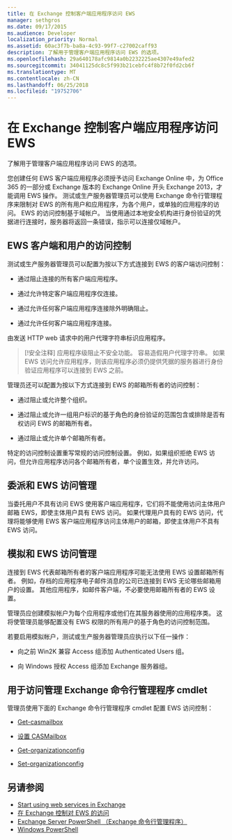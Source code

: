 ```yaml
---
title: 在 Exchange 控制客户端应用程序访问 EWS
manager: sethgros
ms.date: 09/17/2015
ms.audience: Developer
localization_priority: Normal
ms.assetid: 60ac3f7b-ba8a-4c93-99f7-c27002caff93
description: 了解用于管理客户端应用程序访问 EWS 的选项。
ms.openlocfilehash: 29a640178afc9814a0b2232225ae4307e49afed2
ms.sourcegitcommit: 34041125dc8c5f993b21cebfc4f8b72f0fd2cb6f
ms.translationtype: MT
ms.contentlocale: zh-CN
ms.lasthandoff: 06/25/2018
ms.locfileid: "19752706"
---
```

# <a name="controlling-client-application-access-to-ews-in-exchange"></a>在 Exchange 控制客户端应用程序访问 EWS

了解用于管理客户端应用程序访问 EWS 的选项。
  
您创建任何 EWS 客户端应用程序必须授予访问 Exchange Online 中，为 Office 365 的一部分或 Exchange 版本的 Exchange Online 开头 Exchange 2013，才能调用 EWS 操作。 测试或生产服务器管理员可以使用 Exchange 命令行管理程序来限制对 EWS 的所有用户和应用程序，为各个用户，或单独的应用程序的访问。 EWS 的访问控制基于域帐户。 当使用通过本地安全机构进行身份验证的凭据进行连接时，服务器将返回一条错误，指示可以连接仅域帐户。 
  
## <a name="access-control-for-ews-clients-and-users"></a>EWS 客户端和用户的访问控制
<a name="bk_configure"> </a>

测试或生产服务器管理员可以配置为按以下方式连接到 EWS 的客户端访问控制： 
  
- 通过阻止连接的所有客户端应用程序。
    
- 通过允许特定客户端应用程序仅连接。
    
- 通过允许任何客户端应用程序连接除外明确阻止。
    
- 通过允许任何客户端应用程序连接。
    
由发送 HTTP web 请求中的用户代理字符串标识应用程序。
  
> [!安全注释] 应用程序级阻止不安全功能。 容易造假用户代理字符串。 如果 EWS 访问允许应用程序，则该应用程序必须仍提供凭据的服务器进行身份验证应用程序可以连接到 EWS 之前。 
  
管理员还可以配置为按以下方式连接到 EWS 的邮箱所有者的访问控制： 
  
- 通过阻止或允许整个组织。
    
- 通过阻止或允许一组用户标识的基于角色的身份验证的范围包含或排除是否有权访问 EWS 的邮箱所有者。
    
- 通过阻止或允许单个邮箱所有者。
    
特定的访问控制设置重写常规的访问控制设置。 例如，如果组织拒绝 EWS 访问，但允许应用程序访问各个邮箱所有者，单个设置生效，并允许访问。 
  
## <a name="delegation-and-ews-access-management"></a>委派和 EWS 访问管理
<a name="bk_delegation"> </a>

当委托用户不具有访问 EWS 使用客户端应用程序，它们将不能使用访问主体用户邮箱 EWS，即使主体用户具有 EWS 访问。 如果代理用户具有的 EWS 访问，代理将能够使用 EWS 客户端应用程序访问主体用户的邮箱，即使主体用户不具有 EWS 访问。 
  
## <a name="impersonation-and-ews-access-management"></a>模拟和 EWS 访问管理
<a name="bk_impersonation"> </a>

连接到 EWS 代表邮箱所有者的客户端应用程序可能无法使用 EWS 设置邮箱所有者。 例如，存档的应用程序电子邮件消息的公司已连接到 EWS 无论哪些邮箱用户的设置。 其他应用程序，如邮件客户端，不必要使用邮箱所有者的 EWS 设置。 
  
管理员应创建模拟帐户为每个应用程序或他们在其服务器使用的应用程序类。 这将使管理员能够配置没有 EWS 权限的所有用户的基于角色的访问控制范围。 
  
若要启用模拟帐户，测试或生产服务器管理员应执行以下任一操作： 
  
- 向之前 Win2K 兼容 Access 组添加 Authenticated Users 组。 
    
- 向 Windows 授权 Access 组添加 Exchange 服务器组。 
    
## <a name="exchange-management-shell-cmdlets-for-access-management"></a>用于访问管理 Exchange 命令行管理程序 cmdlet
<a name="bk_cmdlets"> </a>

管理员使用下面的 Exchange 命令行管理程序 cmdlet 配置 EWS 访问控制： 
  
- [Get-casmailbox](http://technet.microsoft.com/en-us/library/bb124754.aspx)
    
- [设置 CASMailbox](http://technet.microsoft.com/en-us/library/bb125264.aspx)
    
- [Get-organizationconfig](http://technet.microsoft.com/en-us/library/aa997571.aspx)
    
- [Set-organizationconfig](http://technet.microsoft.com/en-us/library/aa997443.aspx)
    
## <a name="see-also"></a>另请参阅

- [Start using web services in Exchange](start-using-web-services-in-exchange.md)  
- [在 Exchange 控制对 EWS 的访问](how-to-control-access-to-ews-in-exchange.md)
- [Exchange Server PowerShell （Exchange 命令行管理程序）](https://docs.microsoft.com/en-us/powershell/exchange/exchange-server/exchange-management-shell?view=exchange-ps)
- [Windows PowerShell](http://msdn.microsoft.com/en-us/library/dd835506%28v=vs.85%29.aspx)
    

